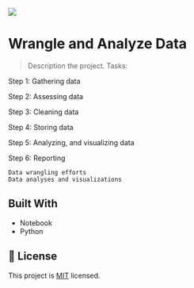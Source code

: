 ![](https://img.shields.io/badge/Microverse-blueviolet)

# Wrangle and Analyze Data

> Description the project.
Tasks:

Step 1: Gathering data

Step 2: Assessing data

Step 3: Cleaning data

Step 4: Storing data

Step 5: Analyzing, and visualizing data

Step 6: Reporting

    Data wrangling efforts
    Data analyses and visualizations


## Built With

- Notebook
- Python

## 📝 License

This project is [MIT](./MIT.md) licensed.

